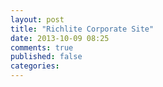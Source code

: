 ```yaml
---
layout: post
title: "Richlite Corporate Site"
date: 2013-10-09 08:25
comments: true
published: false
categories: 
---
```

